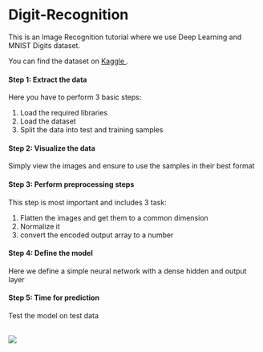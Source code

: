 # Digit-Recognition
This is an Image Recognition tutorial where we use Deep Learning and MNIST Digits dataset.

You can find the dataset on <a href="https://www.kaggle.com/c/digit-recognizer"> Kaggle </a>.
<br/>
<h4>Step 1: Extract the data</h4>
<p> Here you have to perform 3 basic steps: 
  <ol> <li> Load the required libraries </li>
    <li> Load the dataset</li>
    <li> Split the data into test and training samples </li></ol></p>

<h4>Step 2: Visualize the data</h4>
<p>Simply view the images and ensure to use the samples in their best format</p>

<h4>Step 3: Perform preprocessing steps</h4>
<p> This step is most important and includes 3 task:
<ol> <li> Flatten the images and get them to a common dimension  </li>
  <li> Normalize it  </li>
    <li> convert the encoded output array to a number </li></ol></p> 

<h4>Step 4: Define the model </h4>
<p> Here we define a simple neural network with a dense hidden and output layer </p> 

<h4>Step 5: Time for prediction</h4>
<p> Test the model on test data </p>

<br/>
<img src="https://cdn-images-1.medium.com/max/1600/1*AO2rIhzRYzFVQlFLx9DM9A.png"/>
